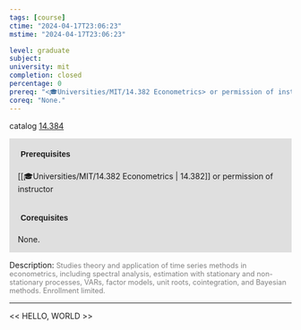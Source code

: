 ```yaml
---
tags: [course]
ctime: "2024-04-17T23:06:23"
mstime: "2024-04-17T23:06:23"

level: graduate
subject: 
university: mit
completion: closed
percentage: 0
prereq: "<🎓Universities/MIT/14.382 Econometrics> or permission of instructor"
coreq: "None."
---
```


catalog [14.384](http://student.mit.edu/catalog/m14a.html#14.384)

<span style="display: block; padding: 15px; background-color: rgb(100, 100, 100, 0.2);"><font id="m_prereq945_0" style="display: block; font-family: Arial, sans-serif; font-weight: bold; padding: 5px">Prerequisites</font><br><span id="prereq945_0">[[🎓Universities/MIT/14.382 Econometrics | 14.382]] or permission of instructor</span></span>
<span style="display: block; padding: 15px; background-color: rgb(100, 100, 100, 0.2);"><font id="m_coreq945_0" style="display: block; font-family: Arial, sans-serif; font-weight: bold; padding: 5px">Corequisites</font><br><span id="coreq945_0">None.</span></span>

<font style="">Description:</font>
<font style="color: grey; font-size: 0.8rem;">Studies theory and application of time series methods in econometrics, including spectral analysis, estimation with stationary and non-stationary processes, VARs, factor models, unit roots, cointegration, and Bayesian methods. Enrollment limited.</font>



---

<< HELLO, WORLD >>
